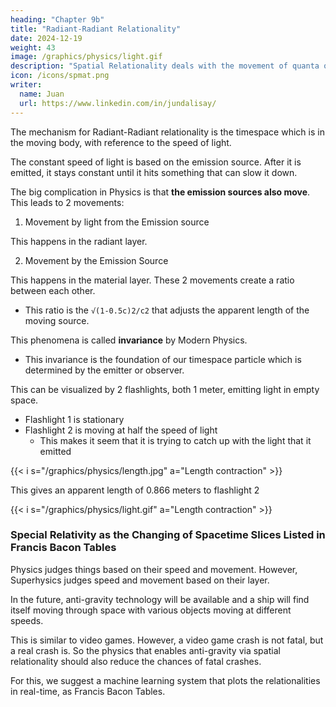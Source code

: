 ```yaml
---
heading: "Chapter 9b"
title: "Radiant-Radiant Relationality"
date: 2024-12-19
weight: 43
image: /graphics/physics/light.gif
description: "Spatial Relationality deals with the movement of quanta of spacetime (qosts)"
icon: /icons/spmat.png
writer:
  name: Juan
  url: https://www.linkedin.com/in/jundalisay/
---
```



<!-- ### The Changing of Spacetime Slices Leads to Time Dilation and Length Contraction -->

The mechanism for Radiant-Radiant relationality is the timespace which is in the moving body, with reference to the speed of light. 

The constant speed of light is based on the emission source. After it is emitted, it stays constant until it hits something that can slow it down. 

The big complication in Physics is that **the emission sources also move**. This leads to 2 movements:

1. Movement by light from the Emission source

This happens in the radiant layer.

2. Movement by the Emission Source

This happens in the material layer. These 2 movements create a ratio between each other. 
- This ratio is the `√(1-0.5c)2/c2` that adjusts the apparent length of the moving source. 

This phenomena is called **invariance** by Modern Physics.
- This invariance is the foundation of our timespace particle which is determined by the emitter or observer.  

This can be visualized by 2 flashlights, both 1 meter, emitting light in empty space.
- Flashlight 1 is stationary
- Flashlight 2 is moving at half the speed of light
  - This makes it seem that it is trying to catch up with the light that it emitted



{{< i s="/graphics/physics/length.jpg" a="Length contraction" >}}

This gives an apparent length of 0.866 meters to flashlight 2 

{{< i s="/graphics/physics/light.gif" a="Length contraction" >}}

<!-- {{< youtube 9jVyoe8tiCI >}} -->

<!-- A key component of Einstein's Relativity is time dilation and length contraction.

We define:
- space as the gap within perception 
- distance as the gap between 2 identities 
- timespan as the gap between 2 perceptions
- time as the gap between perceptions in general 
- time dilation as the increase of timespan within time 
- length contraction as the decrease of distance within space


We take the variables L, v, and c. 

`L-UFO` is the length or space occupied by a very fast moving body per unit of time. 

`L-you` is its occupied space from your non-moving perspective.

`v` is its velocity.

`c` is the maximum speed within physical spacetime.

The square root of this ratio is then applied to the occupied space that you see.

The faster it is, the less its occupied space because the more it assumes the nature of the upper elements as light, spacetime, or the aether.

This means that there are many things moving faster than light that are not material nor electromagnetic. 

We put these into our relation.

We put the length from its material perspective. Then add its velocity ratio squared. 

Then impose that spacetime onto the object to get the contracted length. -->


### Special Relativity as the Changing of Spacetime Slices Listed in Francis Bacon Tables

Physics judges things based on their speed and movement. However, Superhysics judges speed and movement based on their layer.

In the future, anti-gravity technology will be available and a ship will find itself moving through space with various objects moving at different speeds.

This is similar to video games. However, a video game crash is not fatal, but a real crash is. So the physics that enables anti-gravity via spatial relationality should also reduce the chances of fatal crashes. 

For this, we suggest a machine learning system that plots the relationalities in real-time, as Francis Bacon Tables.


<!-- The sequential speed of light is the maximum speed achievable by the Radiant Layer. 

The maximum speed of the Convertible Layer is a bit slower and that of the Material Layer is the slowest.  

For example, the max speed of light is 300,000,000 m/s. But the max speed of a proton in an actual collider is only 31,400,000 m/s.

So length contraction and time dilation are not effects of speed, but of the Element of the identity.  -->

